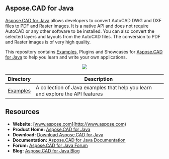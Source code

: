 ## Aspose.CAD for Java

[Aspose.CAD for Java](http://www.aspose.com/products/cad/java) allows developers to convert AutoCAD DWG and DXF files to PDF and Raster images. It is a native API and does not require AutoCAD or any other software to be installed. You can also convert the selected layers and layouts from the AutoCAD files. The conversion to PDF and Raster images is of very high quality.

This repository contains [Examples](Examples), Plugins and Showcases for [Aspose.CAD for Java](http://www.aspose.com/products/cad/java) to help you learn and write your own applications.

<p align="center">

  <a title="Download complete Aspose.CAD for Java source code" href="https://github.com/aspose-cad/Aspose.CAD-for-Java/archive/master.zip">
	<img src="http://i.imgur.com/hwNhrGZ.png" />
  </a>
</p>

Directory | Description
--------- | -----------
[Examples](Examples)  | A collection of Java examples that help you learn and explore the API features

## Resources

+ **Website:** [www.aspose.com](http://www.aspose.com)
+ **Product Home:** [Aspose.CAD for Java](http://www.aspose.com/products/cad/java)
+ **Download:** [Download Aspose.CAD for Java](http://www.aspose.com/downloads/cad/java)
+ **Documentation:** [Aspose.CAD for Java Documentation](https://docs.aspose.com/display/cadjava/Home)
+ **Forum:** [Aspose.CAD for Java Forum](http://www.aspose.com/community/forums/aspose.cad-product-family/540/showforum.aspx)
+ **Blog:** [Aspose.CAD for Java Blog](https://blog.aspose.com/category/aspose-products/aspose.cad-product-family/)
